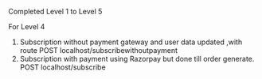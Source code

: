 Completed Level 1 to Level 5

For Level 4 
1) Subscription without payment gateway and user data updated ,with route 
    POST localhost/subscribewithoutpayment
2) Subscription with payment using Razorpay but done till order generate.
    POST localhost/subscribe